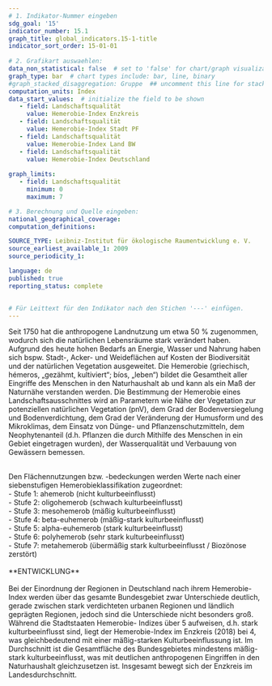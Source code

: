 ```yaml
---
# 1. Indikator-Nummer eingeben 
sdg_goal: '15'
indicator_number: 15.1
graph_title: global_indicators.15-1-title
indicator_sort_order: 15-01-01
 
# 2. Grafikart auswaehlen: 
data_non_statistical: false  # set to 'false' for chart/graph visualization 
graph_type: bar  # chart types include: bar, line, binary 
#graph_stacked_disaggregation: Gruppe  ## uncomment this line for stacked bars. eplace 'Geschlecht' with the field of aggregation. 
computation_units: Index 
data_start_values:  # initialize the field to be shown  
   - field: Landschaftsqualität 
     value: Hemerobie-Index Enzkreis
   - field: Landschaftsqualität 
     value: Hemerobie-Index Stadt PF
   - field: Landschaftsqualität 
     value: Hemerobie-Index Land BW
   - field: Landschaftsqualität 
     value: Hemerobie-Index Deutschland
    
graph_limits:
   - field: Landschaftsqualität
     minimum: 0
     maximum: 7

# 3. Berechnung und Quelle eingeben: 
national_geographical_coverage: 
computation_definitions: 

SOURCE_TYPE: Leibniz-Institut für ökologische Raumentwicklung e. V.
source_earliest_available_1: 2009
source_periodicity_1: 

language: de   
published: true 
reporting_status: complete
 
 
# Für Leittext für den Indikator nach den Stichen '---' einfügen. 
---
```

Seit 1750 hat die anthropogene Landnutzung um etwa 50 % zugenommen, wodurch sich die natürlichen Lebensräume stark verändert haben. Aufgrund des heute hohen Bedarfs an Energie, Wasser und Nahrung haben sich bspw. Stadt-, Acker- und Weideflächen auf Kosten der Biodiversität und der natürlichen Vegetation ausgeweitet. Die Hemerobie (griechisch, hémeros, „gezähmt, kultiviert“; bíos, „leben“) bildet die Gesamtheit aller Eingriffe des Menschen in den Naturhaushalt ab und kann als ein Maß der Naturnähe verstanden werden. Die Bestimmung der Hemerobie eines Landschaftsausschnittes wird an Parametern wie Nähe der Vegetation zur potenziellen natürlichen Vegetation (pnV), dem Grad der Bodenversiegelung und Bodenverdichtung, dem Grad der Veränderung der Humusform und des Mikroklimas, dem Einsatz von Dünge- und Pflanzenschutzmitteln, dem Neophytenanteil (d.h. Pflanzen die durch Mithilfe des Menschen in ein Gebiet eingetragen wurden), der Wasserqualität und Verbauung von Gewässern bemessen. <br>
<br>
<div> Den Flächennutzungen bzw. -bedeckungen werden Werte nach einer siebenstufigen Hemerobieklassifikation zugeordnet: <br>
- Stufe 1: ahemerob (nicht kulturbeeinflusst) <br> 
- Stufe 2: oligohemerob (schwach kulturbeeinflusst) <br> 
- Stufe 3: mesohemerob (mäßig kulturbeeinflusst) <br> 
- Stufe 4: beta-euhemerob (mäßig-stark kulturbeeinflusst) <br> 
- Stufe 5: alpha-euhemerob (stark kulturbeeinflusst) <br>
- Stufe 6: polyhemerob (sehr stark kulturbeeinflusst) <br> 
- Stufe 7: metahemerob (übermäßig stark kulturbeeinflusst / Biozönose zerstört)</div> 
<br>
**ENTWICKLUNG** <br>
<br>
Bei der Einordnung der Regionen in Deutschland nach ihrem Hemerobie- Index werden über das gesamte Bundesgebiet zwar Unterschiede deutlich, gerade zwischen stark verdichteten urbanen Regionen und ländlich geprägten Regionen, jedoch sind die Unterschiede nicht besonders groß. Während die Stadtstaaten Hemerobie- Indizes über 5 aufweisen, d.h. stark kulturbeeinflusst sind, liegt der Hemerobie-Index im Enzkreis (2018) bei 4, was gleichbedeutend mit einer mäßig-starken Kulturbeeinflussung ist. Im Durchschnitt ist die Gesamtfläche des Bundesgebietes mindestens mäßig-stark kulturbeeinflusst, was mit deutlichen anthropogenen Eingriffen in den Naturhaushalt gleichzusetzen ist. Insgesamt bewegt sich der Enzkreis im Landesdurchschnitt.
